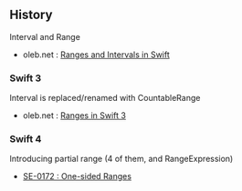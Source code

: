 
## History


Interval and Range

* oleb.net : [Ranges and Intervals in Swift](https://oleb.net/blog/2015/09/swift-ranges-and-intervals/)

### Swift 3

Interval is replaced/renamed with CountableRange

* oleb.net : [Ranges in Swift 3](https://oleb.net/blog/2016/09/swift-3-ranges/)

### Swift 4

Introducing partial range (4 of them, and RangeExpression)

* [SE-0172 :  One-sided Ranges](https://github.com/apple/swift-evolution/blob/master/proposals/0172-one-sided-ranges.md)
